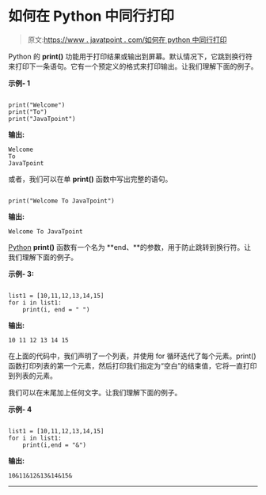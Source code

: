 # 如何在 Python 中同行打印

> 原文:[https://www . javatpoint . com/如何在 python 中同行打印](https://www.javatpoint.com/how-to-print-in-same-line-in-python)

Python 的 **print()** 功能用于打印结果或输出到屏幕。默认情况下，它跳到换行符来打印下一条语句。它有一个预定义的格式来打印输出。让我们理解下面的例子。

**示例- 1**

```

print("Welcome")
print("To")
print("JavaTpoint")

```

**输出:**

```
Welcome
To
JavaTpoint

```

或者，我们可以在单 **print()** 函数中写出完整的语句。

```

print("Welcome To JavaTpoint")

```

**输出:**

```
Welcome To JavaTpoint

```

[Python](https://www.javatpoint.com/python-tutorial) **print()** 函数有一个名为 **end、**的参数，用于防止跳转到换行符。让我们理解下面的例子。

**示例- 3:**

```

list1 = [10,11,12,13,14,15]
for i in list1:
    print(i, end = " ")

```

**输出:**

```
10 11 12 13 14 15

```

在上面的代码中，我们声明了一个列表，并使用 for 循环迭代了每个元素。print()函数打印列表的第一个元素，然后打印我们指定为“空白”的结束值，它将一直打印到列表的元素。

我们可以在末尾加上任何文字。让我们理解下面的例子。

**示例- 4**

```

list1 = [10,11,12,13,14,15]
for i in list1:
    print(i,end = "&")

```

**输出:**

```
10&11&12&13&14&15&

```

* * *